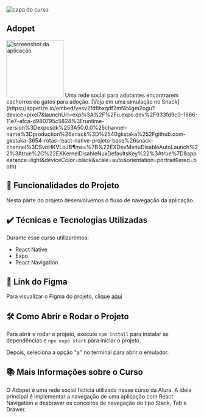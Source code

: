 <img src='https://github.com/MonicaHillman/3654-rotas-react-native/assets/51282495/c41d034e-e8f9-43f8-b24e-d454d56a5cc5' alt='capa do curso' />

## Adopet
<img src='https://github.com/MonicaHillman/3654-rotas-react-native/assets/51282495/4c479e79-de2b-4a7b-958e-c57bce1c1282' alt='screenshot da aplicação' width='150px'/>
Uma rede social para adotantes encontrarem cachorros ou gatos para adoção.
[Veja em uma simulação no Snack](https://appetize.io/embed/vesv2fdfihxqdf2mf4t4gm2ogu?device=pixel7&launchUrl=exp%3A%2F%2Fu.expo.dev%2F933fd9c0-1666-11e7-afca-d980795c5824%3Fruntime-version%3Dexposdk%253A50.0.0%26channel-name%3Dproduction%26snack%3D%2540gkstaka%252Fgithub.com-gkstaka-3654-rotas-react-native-projeto-base%26snack-channel%3DSvoHKVLoJB&params=%7B%22EXDevMenuDisableAutoLaunch%22%3Atrue%2C%22EXKernelDisableNuxDefaultsKey%22%3Atrue%7D&appearance=light&deviceColor=black&scale=auto&orientation=portrait&centered=both)

## 🔨 Funcionalidades do Projeto
Nesta parte do projeto desenvolvemos o fluxo de navegação da aplicação.

## ✔️ Técnicas e Tecnologias Utilizadas
Durante esse curso utilizaremos:
* React Native
* Expo
* React Navigation

## 🎨 Link do Figma
Para visualizar o Figma do projeto, clique [aqui](https://www.figma.com/file/47vyLN5bIR6sO3wVX137oK/Adopet-%7C-Rotas-com-React-Native?node-id=518%3A11&mode=dev)

## 🛠️ Como Abrir e Rodar o Projeto
Para abrir e rodar o projeto, execute ``npm install`` para instalar as dependências e ``npx expo start`` para iniciar o projeto.

Depois, seleciona a opção "a" no terminal para abrir o emulador.

## 📚 Mais Informações sobre o Curso
O Adopet é uma rede social fictícia utilizada nesse curso da Alura. A ideia principal é implementar a navegação de uma aplicação com React Navigation e desbravar os conceitos de navegação do tipo Stack, Tab e Drawer.
